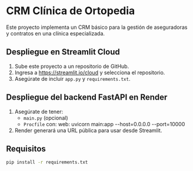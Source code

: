 # CRM Clínica de Ortopedia

Este proyecto implementa un CRM básico para la gestión de aseguradoras y contratos en una clínica especializada.

## Despliegue en Streamlit Cloud
1. Sube este proyecto a un repositorio de GitHub.
2. Ingresa a https://streamlit.io/cloud y selecciona el repositorio.
3. Asegúrate de incluir `app.py` y `requirements.txt`.

## Despliegue del backend FastAPI en Render
1. Asegúrate de tener:
   - `main.py` (opcional)
   - `Procfile` con:
     web: uvicorn main:app --host=0.0.0.0 --port=10000
2. Render generará una URL pública para usar desde Streamlit.

## Requisitos
```bash
pip install -r requirements.txt
```
